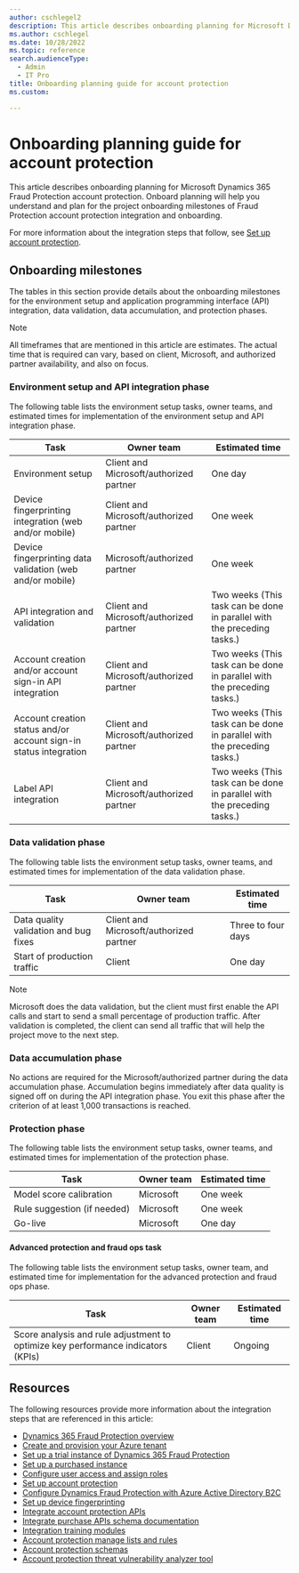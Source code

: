 ```yaml
---
author: cschlegel2
description: This article describes onboarding planning for Microsoft Dynamics 365 Fraud Protection account protection.
ms.author: cschlegel
ms.date: 10/28/2022
ms.topic: reference
search.audienceType:
  - Admin
  - IT Pro
title: Onboarding planning guide for account protection
ms.custom:

---
```


# Onboarding planning guide for account protection

This article describes onboarding planning for Microsoft Dynamics 365 Fraud Protection account protection. Onboard planning will help you understand and plan for the project onboarding milestones of Fraud Protection account protection integration and onboarding.

For more information about the integration steps that follow, see [Set up account protection](promocode-set-up-account-protection.md).

## Onboarding milestones

The tables in this section provide details about the onboarding milestones for the environment setup and application programming interface (API) integration, data validation, data accumulation, and protection phases.

> [!NOTE]
> All timeframes that are mentioned in this article are estimates. The actual time that is required can vary, based on client, Microsoft, and authorized partner availability, and also on focus.

### Environment setup and API integration phase

The following table lists the environment setup tasks, owner teams, and estimated times for implementation of the environment setup and API integration phase.

| Task | Owner team | Estimated time |
|------|------------| ---------------|
| Environment setup | Client and Microsoft/authorized partner | One day |
| Device fingerprinting integration (web and/or mobile) | Client and Microsoft/authorized partner | One week |
| Device fingerprinting data validation (web and/or mobile) | Microsoft/authorized partner | One week |
| API integration and validation | Client and Microsoft/authorized partner | Two weeks (This task can be done in parallel with the preceding tasks.) |
| Account creation and/or account sign-in API integration | Client and Microsoft/authorized partner | Two weeks (This task can be done in parallel with the preceding tasks.) |
| Account creation status and/or account sign-in status integration | Client and Microsoft/authorized partner | Two weeks (This task can be done in parallel with the preceding tasks.) |
| Label API integration | Client and Microsoft/authorized partner | Two weeks (This task can be done in parallel with the preceding tasks.) |

### Data validation phase

The following table lists the environment setup tasks, owner teams, and estimated times for implementation of the data validation phase.

| Task | Owner team | Estimated time |
|------|------------| ---------------|
| Data quality validation and bug fixes | Client and Microsoft/authorized partner | Three to four days |
| Start of production traffic | Client | One day |

> [!NOTE]
> Microsoft does the data validation, but the client must first enable the API calls and start to send a small percentage of production traffic. After validation is completed, the client can send all traffic that will help the project move to the next step.

### Data accumulation phase

No actions are required for the Microsoft/authorized partner during the data accumulation phase. Accumulation begins immediately after data quality is signed off on during the API integration phase. You exit this phase after the criterion of at least 1,000 transactions is reached.

### Protection phase

The following table lists the environment setup tasks, owner teams, and estimated times for implementation of the protection phase.

| Task | Owner team | Estimated time |
|------|------------| ---------------|
| Model score calibration | Microsoft | One  week |
| Rule suggestion (if needed) | Microsoft | One week |
| Go-live | Microsoft | One day |

#### Advanced protection and fraud ops task

The following table lists the environment setup tasks, owner team, and estimated time for implementation for the advanced protection and fraud ops phase.

| Task | Owner team | Estimated time |
|------|------------| ---------------|
| Score analysis and rule adjustment to optimize key performance indicators (KPIs) | Client | Ongoing |

## Resources 

The following resources provide more information about the integration steps that are referenced in this article:

- [Dynamics 365 Fraud Protection overview](/dynamics365/fraud-protection/)
- [Create and provision your Azure tenant](promocode-set-up-dfp-purchased-version.md)
- [Set up a trial instance of Dynamics 365 Fraud Protection](promocode-set-up-dfp-trial-version.md)
- [Set up a purchased instance](promocode-set-up-dfp-purchased-version.md)
- [Configure user access and assign roles](configure-user-access.md)
- [Set up account protection](promocode-set-up-account-protection.md)
- [Configure Dynamics Fraud Protection with Azure Active Directory B2C](/azure/active-directory-b2c/partner-dynamics-365-fraud-protection)
- [Set up device fingerprinting](device-fingerprinting.md)
- [Integrate account protection APIs](integrate-ap-api.md)
- [Integrate purchase APIs schema documentation](https://dfpswagger.azurewebsites.net/index.html)
- [Integration training modules](/training/paths/deploy-work-account-purchase-protection/)
- [Account protection manage lists and rules](rules.md)
- [Account protection schemas](ap-schema.md)
- [Account protection threat vulnerability analyzer tool](threat-vulnerability-analyzer.md)
